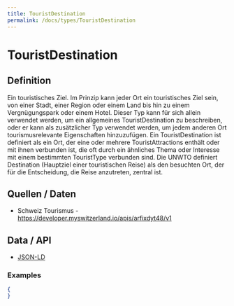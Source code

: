 ```yaml
---
title: TouristDestination
permalink: /docs/types/TouristDestination
---
```

# TouristDestination

## Definition
Ein touristisches Ziel. Im Prinzip kann jeder Ort ein touristisches Ziel sein, von einer Stadt, einer Region oder einem Land bis hin zu einem Vergnügungspark oder einem Hotel. Dieser Typ kann für sich allein verwendet werden, um ein allgemeines TouristDestination zu beschreiben, oder er kann als zusätzlicher Typ verwendet werden, um jedem anderen Ort tourismusrelevante Eigenschaften hinzuzufügen. Ein TouristDestination ist definiert als ein Ort, der eine oder mehrere TouristAttractions enthält oder mit ihnen verbunden ist, die oft durch ein ähnliches Thema oder Interesse mit einem bestimmten TouristType verbunden sind. Die UNWTO definiert Destination (Hauptziel einer touristischen Reise) als den besuchten Ort, der für die Entscheidung, die Reise anzutreten, zentral ist.

## Quellen / Daten

* Schweiz Tourismus - https://developer.myswitzerland.io/apis/arfixdyt48/v1

## Data / API

* [JSON-LD](api/types/TouristDestination/index.jsonld)


### Examples
```json
{
}
```
